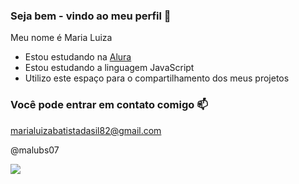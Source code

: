 ### Seja bem - vindo ao meu perfil 🦋

Meu nome é Maria Luiza

- Estou estudando na [Alura](https://www.alura.com)
- Estou estudando a linguagem JavaScript
- Utilizo este espaço para o compartilhamento dos meus projetos

 ### Você pode entrar em contato comigo 📫

 marialuizabatistadasil82@gmail.com
 
 @malubs07

![](https://media.tenor.com/ulQhUH0ncoMAAAAM/thumbs-up-wink.gif )
